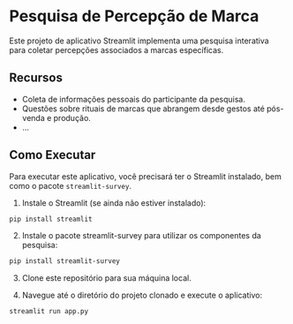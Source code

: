 # Pesquisa de Percepção de Marca

Este projeto de aplicativo Streamlit implementa uma pesquisa interativa para coletar percepções associados a marcas específicas.

## Recursos

- Coleta de informações pessoais do participante da pesquisa.
- Questões sobre rituais de marcas que abrangem desde gestos até pós-venda e produção.
- ...

## Como Executar

Para executar este aplicativo, você precisará ter o Streamlit instalado, bem como o pacote `streamlit-survey`.

1. Instale o Streamlit (se ainda não estiver instalado):

```bash
pip install streamlit
```

2. Instale o pacote streamlit-survey para utilizar os componentes da pesquisa:

```bash
pip install streamlit-survey
```

3. Clone este repositório para sua máquina local.

4. Navegue até o diretório do projeto clonado e execute o aplicativo:

```bash
streamlit run app.py
```
